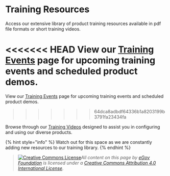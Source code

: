 # Training Resources

Access our extensive library of product training resources available in pdf file formats or short training videos.

<<<<<<< HEAD
View our [Training Events](../digit-open-events.md) page for upcoming training events and scheduled product demos.
=======
View our [Training Events](digit-open-events.md) page for upcoming training events and scheduled product demos.
>>>>>>> 64dca8adbdf64336b1a8203199b3791fa23434fa

Browse through our [Training Videos](training-videos.md) designed to assist you in configuring and using our diverse products.

{% hint style="info" %}
Watch out for this space as we are constantly adding new resources to our training library.
{% endhint %}





> [![Creative Commons License](https://i.creativecommons.org/l/by/4.0/80x15.png)​](http://creativecommons.org/licenses/by/4.0/)_All content on this page by_ [_eGov Foundation_](https://egov.org.in/) _is licensed under a_ [_Creative Commons Attribution 4.0 International License_](http://creativecommons.org/licenses/by/4.0/)_._

